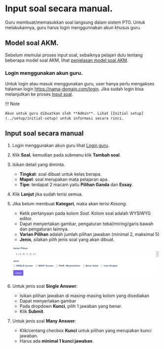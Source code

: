 # Input soal secara manual.

Guru membuat/memasukkan soal langsung dalam sistem PTO. Untuk melakukannya, guru harus login menggunnakan akun khusus guru.

## Model soal AKM.

 Sebelum memulai proses input soal, sebaiknya pelajari dulu tentang beberapa model soal AKM, lihat [penjelasan model soal AKM](../assesment-type.md).

### Login menggunakan akun guru.

Untuk login atau masuk menggunakan guru, user hanya perlu mengakses halaman login https://nama-domain.com/login. Jika sudah login bisa melanjutkan ke proses [Input soal](#input-soal-secara-manual).

!!! Note

    Akun untuk guru dibuatkan oleh **Admin**. Lihat [Initial setup](../setup/initial-setup) untuk informasi secara rinci.

## Input soal secara manual

1. Login menggunakan akun guru lihat [Login guru](#login-menggunakan-akun-guru).
2. Klik **Soal**, kemudian pada submenu klik **Tambah soal**.
3. Isikan detail yang diminta.
    - **Tingkat**: soal dibuat untuk kelas berapa.
    - **Mapel**: soal merupakan mata pelajaran apa.
    - **Tipe**: terdapat 2 macam yaitu **Pilihan Ganda** dan **Essay**.
4. Klik **Lanjut** jika sudah terisi semua.
5. Jika belum membuat **Kategori**, maka akan terisi _Kosong_.
    - Ketik pertanyaan pada kolom _Soal_. Kolom soal adalah WYSIWYG editor.
    - Dapat menyertakan gambar, pengaturan tebal/miring/garis bawah dan pengaturan lainnya.
    - **Varian Pilihan** adalah jumlah pilihan jawaban (minimal 2, maksimal 5)
    - **Jenis**, silakan pilih jenis soal yang akan dibuat.

    ![Varian pilihan](../img/varian-pilihan-pilgan.png)

6. Untuk jenis soal **Single Answer**:
    - Isikan pilihan jawaban di masing-masing kolom yang disediakan
    - Dapat menyertakan gambar
    - Pada dropdown **Kunci**, pilih 1 jawaban yang benar.
    - Klik **Submit**.
7. Untuk jenis soal **Many Answer**:
    - Klik/centang checbox **Kunci** untuk pilihan yang merupakan kunci jawaban.
    - Harus ada **minimal 1 kunci jawaban**.